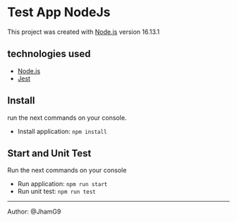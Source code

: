 # Test App NodeJs

This project was created with [Node.js](https://nodejs.org/es/) version 16.13.1 

## technologies used
 - [Node.js](https://nodejs.org/es/)
 - [Jest](https://jestjs.io/)

## Install 
run the next commands on your console.
- Install application:  ```npm install```

## Start and Unit Test
Run the next commands on your console
- Run application: ```npm run start```
- Run unit test: ```npm run test```

---
Author: @JhamG9
